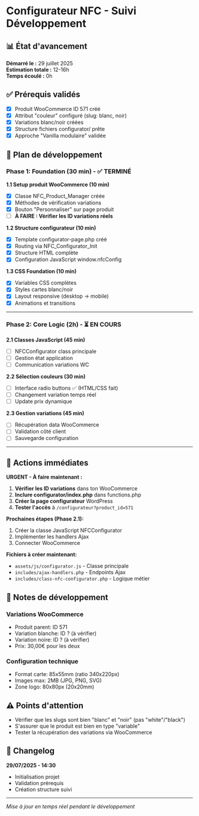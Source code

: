 # Configurateur NFC - Suivi Développement

## 📊 État d'avancement

**Démarré le :** 29 juillet 2025  
**Estimation totale :** 12-16h  
**Temps écoulé :** 0h  

## ✅ Prérequis validés

- [x] Produit WooCommerce ID 571 créé
- [x] Attribut "couleur" configuré (slug: blanc, noir)
- [x] Variations blanc/noir créées
- [x] Structure fichiers configurator/ prête
- [x] Approche "Vanilla modulaire" validée

## 🎯 Plan de développement

### Phase 1: Foundation (30 min) - ✅ TERMINÉ

**1.1 Setup produit WooCommerce (10 min)**
- [x] Classe NFC_Product_Manager créée
- [x] Méthodes de vérification variations
- [x] Bouton "Personnaliser" sur page produit
- [ ] **À FAIRE : Vérifier les ID variations réels**

**1.2 Structure configurateur (10 min)**
- [x] Template configurator-page.php créé
- [x] Routing via NFC_Configurator_Init
- [x] Structure HTML complète
- [x] Configuration JavaScript window.nfcConfig

**1.3 CSS Foundation (10 min)**
- [x] Variables CSS complètes
- [x] Styles cartes blanc/noir
- [x] Layout responsive (desktop → mobile)
- [x] Animations et transitions

---

### Phase 2: Core Logic (2h) - ⏳ EN COURS

**2.1 Classes JavaScript (45 min)**
- [ ] NFCConfigurator class principale
- [ ] Gestion état application
- [ ] Communication variations WC

**2.2 Sélection couleurs (30 min)**
- [ ] Interface radio buttons ✅ (HTML/CSS fait)
- [ ] Changement variation temps réel
- [ ] Update prix dynamique

**2.3 Gestion variations (45 min)**
- [ ] Récupération data WooCommerce
- [ ] Validation côté client
- [ ] Sauvegarde configuration

---

## 🚀 Actions immédiates

**URGENT - À faire maintenant :**

1. **Vérifier les ID variations** dans ton WooCommerce
2. **Inclure configurator/index.php** dans functions.php
3. **Créer la page configurateur** WordPress
4. **Tester l'accès** à `/configurateur?product_id=571`

**Prochaines étapes (Phase 2.1):**
1. Créer la classe JavaScript NFCConfigurator
2. Implémenter les handlers Ajax
3. Connecter WooCommerce

**Fichiers à créer maintenant:**
- `assets/js/configurator.js` - Classe principale
- `includes/ajax-handlers.php` - Endpoints Ajax
- `includes/class-nfc-configurator.php` - Logique métier

## 📝 Notes de développement

### Variations WooCommerce
- Produit parent: ID 571
- Variation blanche: ID ? (à vérifier)
- Variation noire: ID ? (à vérifier)
- Prix: 30,00€ pour les deux

### Configuration technique
- Format carte: 85x55mm (ratio 340x220px)
- Images max: 2MB (JPG, PNG, SVG)
- Zone logo: 80x80px (20x20mm)

## ⚠️ Points d'attention

- Vérifier que les slugs sont bien "blanc" et "noir" (pas "white"/"black")
- S'assurer que le produit est bien en type "variable"
- Tester la récupération des variations via WooCommerce

## 🔄 Changelog

**29/07/2025 - 14:30**
- Initialisation projet
- Validation prérequis
- Création structure suivi

---

*Mise à jour en temps réel pendant le développement*